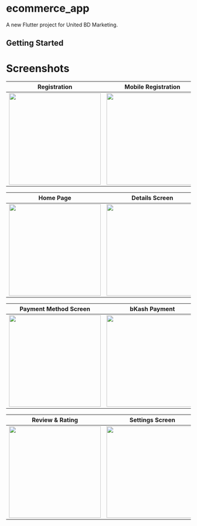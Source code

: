# ecommerce_app

A new Flutter project for United BD Marketing.

## Getting Started

# Screenshots

| Registration | Mobile Registration | Mobile Login |
|------|-------|-------|
|<img src="https://github.com/user-attachments/assets/26f32497-8f0b-4ec7-b3f8-adde319da510" width="250">|<img src="https://github.com/user-attachments/assets/c03214c7-4a6a-4762-9545-5df4b365291d" width="250">|<img src="https://github.com/user-attachments/assets/d90b0531-97b1-4242-acf7-8778e5540c5f" width="250">|

| Home Page | Details Screen | Cart Screen |
|------|-------|-------|
|<img src="https://github.com/user-attachments/assets/68a4780e-afa3-4daa-bbd6-152aac4cad38" width="250">|<img src="https://github.com/user-attachments/assets/b7a37681-140d-4058-afd2-4bc6a7345a8a" width="250">|<img src="https://github.com/user-attachments/assets/6b2f845a-c64d-45a4-b0fd-9b2a80c0b8a2" width="250">|

| Payment Method Screen | bKash Payment  | Card Payment |
|------|-------|-------|
|<img src="https://github.com/user-attachments/assets/499e3ef1-88b0-41e1-a043-37ac2696aa6c" width="250">|<img src="https://github.com/user-attachments/assets/de0c6ce7-14fe-4414-815e-b00b30fa3006" width="250">|<img src="https://github.com/user-attachments/assets/071b1546-d5ee-426f-ad36-517dd5145439" width="250">|

| Review & Rating | Settings Screen | Favorite Screen |
|------|-------|-------|
|<img src="https://github.com/user-attachments/assets/4b2f891b-eb23-44e7-8fbe-4fbb79a01c17" width="250">|<img src="https://github.com/user-attachments/assets/2e191654-e1a2-42a3-aaa8-f50734d7c3a3" width="250">|<img src="https://github.com/user-attachments/assets/8767e9d7-8e12-493d-a7f7-59f6ced827db" width="250">|
